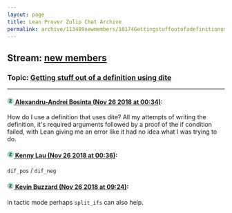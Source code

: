 ```yaml
---
layout: page
title: Lean Prover Zulip Chat Archive 
permalink: archive/113489newmembers/10174Gettingstuffoutofadefinitionusingdite.html
---
```


## Stream: [new members](index.html)
### Topic: [Getting stuff out of a definition using dite](10174Gettingstuffoutofadefinitionusingdite.html)

---

#### [![Click to go to Zulip](../../assets/img/zulip2.png) Alexandru-Andrei Bosinta (Nov 26 2018 at 00:34)](https://leanprover.zulipchat.com/#narrow/stream/113489-new%20members/topic/Getting%20stuff%20out%20of%20a%20definition%20using%20dite/near/148336981):
How do I use a definition that uses dite? All my attempts of writing the definition, it's required arguments followed by a proof of the if condition failed, with Lean giving me an error like it had no idea what I was trying to do.

#### [![Click to go to Zulip](../../assets/img/zulip2.png) Kenny Lau (Nov 26 2018 at 00:36)](https://leanprover.zulipchat.com/#narrow/stream/113489-new%20members/topic/Getting%20stuff%20out%20of%20a%20definition%20using%20dite/near/148337033):
`dif_pos` / `dif_neg`

#### [![Click to go to Zulip](../../assets/img/zulip2.png) Kevin Buzzard (Nov 26 2018 at 09:24)](https://leanprover.zulipchat.com/#narrow/stream/113489-new%20members/topic/Getting%20stuff%20out%20of%20a%20definition%20using%20dite/near/148353486):
in tactic mode perhaps `split_ifs` can also help.

